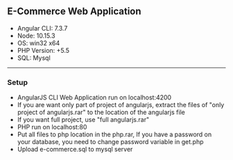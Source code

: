 ## E-Commerce Web Application

- Angular CLI: 7.3.7
- Node: 10.15.3
- OS: win32 x64
- PHP Version: +5.5
- SQL: Mysql


------------



### Setup

- AngularJS CLI Web Application run on localhost:4200 
- If you are want only part of project of angularjs, extract the files of "only project of angularjs.rar" to the location of the angularjs file
- If you want full project, use "full angularjs.rar"
- PHP run on localhost:80
- Put all files to php location in the php.rar, If you have a password on your database, you need to change password variable in get.php 
- Upload e-commerce.sql to mysql server









